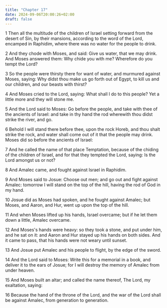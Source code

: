 ```yaml
---
title: "Chapter 17"
date: 2024-09-06T20:00:26+02:00
draft: false
---
```



1 Then all the multitude of the children of Israel setting forward from the desert of Sin, by their mansions, according to the word of the Lord, encamped in Raphidim, where there was no water for the people to drink.

2 And they chode with Moses, and said: Give us water, that we may drink. And Moses answered them: Why chide you with me? Wherefore do you tempt the Lord?

3 So the people were thirsty there for want of water, and murmured against Moses, saying: Why didst thou make us go forth out of Egypt, to kill us and our children, and our beasts with thirst?

4 And Moses cried to the Lord, saying: What shall I do to this people? Yet a little more and they will stone me.

5 And the Lord said to Moses: Go before the people, and take with thee of the ancients of Israel: and take in thy hand the rod wherewith thou didst strike the river, and go.

6 Behold I will stand there before thee, upon the rock Horeb, and thou shalt strike the rock, and water shall come out of it that the people may drink. Moses did so before the ancients of Israel:

7 And he called the name of that place Temptation, because of the chiding of the children of Israel, and for that they tempted the Lord, saying: Is the Lord amongst us or not?

8 And Amalec came, and fought against Israel in Raphidim.

9 And Moses said to Josue: Choose out men; and go out and fight against Amalec: tomorrow I will stand on the top of the hill, having the rod of God in my hand.

10 Josue did as Moses had spoken, and he fought against Amalec; but Moses, and Aaron, and Hur, went up upon the top of the hill.

11 And when Moses lifted up his hands, Israel overcame; but if he let them down a little, Amalec overcame.

12 And Moses's hands were heavy: so they took a stone, and put under him, and he sat on it: and Aaron and Hur stayed up his hands on both sides. And it came to pass, that his hands were not weary until sunset.

13 And Josue put Amalec and his people to flight, by the edge of the sword.

14 And the Lord said to Moses: Write this for a memorial in a book, and deliver it to the ears of Josue; for I will destroy the memory of Amalec from under heaven.

15 And Moses built an altar; and called the name thereof, The Lord, my exaltation, saying:

16 Because the hand of the throne of the Lord, and the war of the Lord shall be against Amalec, from generation to generation.

